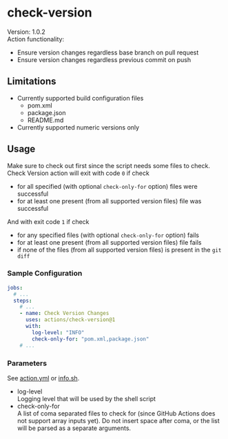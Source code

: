 # check-version

Version: 1.0.2  
Action functionality:

- Ensure version changes regardless base branch on pull request
- Ensure version changes regardless previous commit on push

## Limitations

- Currently supported build configuration files
    - pom.xml
    - package.json
    - README.md
- Currently supported numeric versions only

## Usage

Make sure to check out first since the script needs some files to check.   
Check Version action will exit with code `0` if check

- for all specified (with optional `check-only-for` option) files were successful
- for at least one present (from all supported version files) file was successful

And with exit code `1` if check

- for any specified files (with optional `check-only-for` option) fails
- for at least one present (from all supported version files) file fails
- if none of the files (from all supported version files) is present in the `git diff`

### Sample Configuration

```yaml
jobs:
  # ...
  steps:
    # ...
    - name: Check Version Changes
      uses: actions/check-version@1
      with:
        log-level: "INFO"
        check-only-for: "pom.xml,package.json"
    # ...
```

### Parameters

See [action.yml](action.yml) or [info.sh](src/check-version/info.sh).

- log-level   
  Logging level that will be used by the shell script
- check-only-for    
  A list of coma separated files to check for (since GitHub Actions does not support array inputs yet).
  Do not insert space after coma, or the list will be parsed as a separate arguments.
